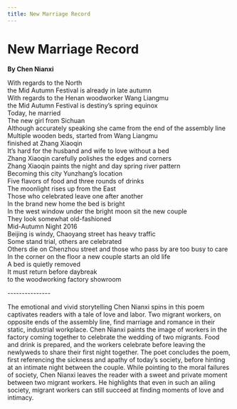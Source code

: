 ```yaml
---
title: New Marriage Record
---
```

# New Marriage Record
**By Chen Nianxi**

With regards to the North<br />
the Mid Autumn Festival is already in late autumn<br />
With regards to the Henan woodworker Wang Liangmu<br />
the Mid Autumn Festival is destiny’s spring equinox<br />
Today, he married<br />
The new girl from Sichuan<br />
Although accurately speaking she came from the end of the assembly line<br />
Multiple wooden beds, started from Wang Liangmu<br />
finished at Zhang Xiaoqin<br />
It’s hard for the husband and wife to love without a bed<br />
Zhang Xiaoqin carefully polishes the edges and corners<br />
Zhang Xiaoqin paints the night and day spring river pattern <br />
Becoming this city Yunzhang’s location<br />
Five flavors of food and three rounds of drinks<br />
The moonlight rises up from the East<br />
Those who celebrated leave one after another<br />
In the brand new home the bed is bright<br />
In the west window under the bright moon sit the new couple<br />
They look somewhat old-fashioned<br />
Mid-Autumn Night 2016<br />
Beijing is windy, Chaoyang street has heavy traffic<br />
Some stand trial, others are celebrated<br />
Others die on Chenzhou street and those who pass by are too busy to care <br />
In the corner on the floor a new couple starts an old life<br />
A bed is quietly removed<br />
It must return before daybreak<br />
to the woodworking factory showroom<br />

---------------<br />

The emotional and vivid storytelling Chen Nianxi spins in this poem captivates readers with a tale of love and labor. Two migrant workers, on opposite ends of the assembly line, find marriage and romance in their static, industrial workplace. Chen Nianxi paints the image of workers in the factory coming together to celebrate the wedding of two migrants. Food and drink is prepared, and the workers celebrate before leaving the newlyweds to share their first night together. The poet concludes the poem, first referencing the sickness and apathy of today’s society, before hinting at an intimate night between the couple. While pointing to the moral failures of society, Chen Nianxi leaves the reader with a sweet and private moment between two migrant workers. He highlights that even in such an ailing society, migrant workers can still succeed at finding moments of love and intimacy.

